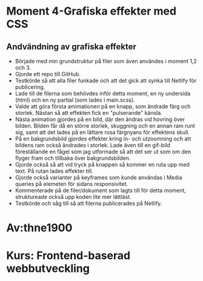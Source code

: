 # Moment 4-Grafiska effekter med CSS
## Andvändning av grafiska effekter

- Började med min grundstruktur på filer som även användes i moment 1,2 och 3. 
- Gjorde ett repo till GitHub. 
- Testkörde så att alla filer funkade och att det gick att synka till Netlify för publicering. 
- Lade till de filerna som behövdes inför detta moment, en ny undersida (html) och en ny partial (som lades i main.scss).
- Valde att göra första amimationen på en knapp, som ändrade färg och storlek. Nästan så att effekten fick en "pulserande" känsla. 
- Nästa animation gjordes på en bild, där den ändras vid hovring över bilden. Bilden får då en större storlek, skuggning och en annan ram runt sig, samt att det lades på en lättare rosa färgnyans för effektens skull. 
- På en bakgrundsbild gjordes effekter kring in- och utzoomning och att bildens ram också ändrades i storlek. Lade även till en gif-bild föreställande en fågel som jag utformade så att det ser ut som om den flyger fram och tillbaka över bakgrundsbilden. 
- Gjorde också så att vid tryck på knappen så kommer en ruta upp med text. På rutan lades effekter till. 
- Gjorde också varianter på keyframes som kunde användas i Media queries på elemeten för sidans responsivitet. 
- Kommenterade på de filer/dokument som lagts till för detta moment, struktureade också upp koden lite mer lättläst. 
- Testkörde och såg till så att filerna publicerades på Netlify. 

# Av:thne1900
# Kurs: Frontend-baserad webbutveckling
 